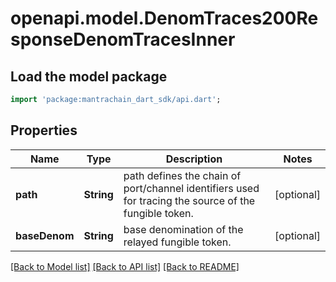 # openapi.model.DenomTraces200ResponseDenomTracesInner

## Load the model package
```dart
import 'package:mantrachain_dart_sdk/api.dart';
```

## Properties
Name | Type | Description | Notes
------------ | ------------- | ------------- | -------------
**path** | **String** | path defines the chain of port/channel identifiers used for tracing the source of the fungible token. | [optional] 
**baseDenom** | **String** | base denomination of the relayed fungible token. | [optional] 

[[Back to Model list]](../README.md#documentation-for-models) [[Back to API list]](../README.md#documentation-for-api-endpoints) [[Back to README]](../README.md)


